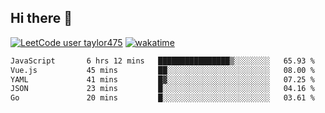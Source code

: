 ## Hi there 👋

[![LeetCode user taylor475](https://img.shields.io/badge/dynamic/json?style=for-the-badge&labelColor=black&color=%23ffa116&label=Solved&query=solvedOverTotal&url=https%3A%2F%2Fleetcode-badge.vercel.app%2Fapi%2Fusers%2Ftaylor475&logo=leetcode&logoColor=yellow)](https://leetcode.com/taylor475/)
[![wakatime](https://wakatime.com/badge/user/8c6aced9-f66a-452f-8802-5d7239ce5c50.svg)](https://wakatime.com/@8c6aced9-f66a-452f-8802-5d7239ce5c50)

<!--START_SECTION:waka-->

```txt
JavaScript       6 hrs 12 mins   ████████████████▒░░░░░░░░   65.93 %
Vue.js           45 mins         ██░░░░░░░░░░░░░░░░░░░░░░░   08.00 %
YAML             41 mins         █▓░░░░░░░░░░░░░░░░░░░░░░░   07.25 %
JSON             23 mins         █░░░░░░░░░░░░░░░░░░░░░░░░   04.16 %
Go               20 mins         █░░░░░░░░░░░░░░░░░░░░░░░░   03.61 %
```

<!--END_SECTION:waka-->

<!--
**taylor475/taylor475** is a _special_ repository because its `README.md` (this file) appears on your GitHub profile.
